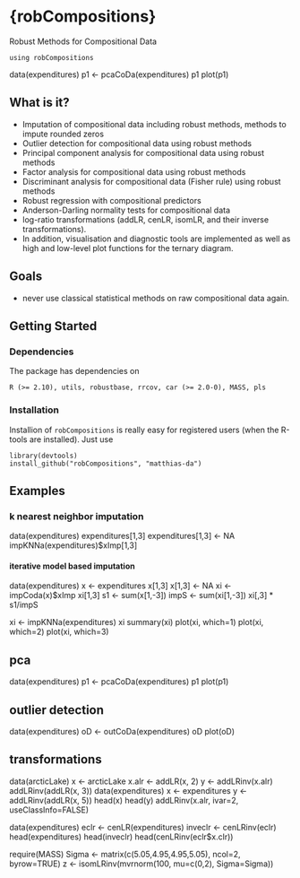 {robCompositions}
=======================================

Robust Methods for Compositional Data

    using robCompositions

  data(expenditures)
  p1 <- pcaCoDa(expenditures)
  p1
  plot(p1)


What is it?
-----------

-   Imputation of compositional data including robust methods, methods to impute rounded zeros
-   Outlier detection for compositional data using robust methods 
-   Principal component analysis for compositional data using robust methods
-   Factor analysis for compositional data using robust methods 
-   Discriminant analysis for compositional data (Fisher rule) using robust methods
-   Robust regression with compositional predictors 
-   Anderson-Darling normality tests for compositional data
-   log-ratio transformations (addLR, cenLR, isomLR, and their inverse transformations).
-   In addition, visualisation and diagnostic tools are implemented as well as high and low-level plot functions for the 
             ternary diagram. 


Goals
-----

-   never use classical statistical methods on raw compositional data again.


Getting Started
---------------

### Dependencies

The package has dependencies on 

	R (>= 2.10), utils, robustbase, rrcov, car (>= 2.0-0), MASS, pls



### Installation

Installion of `robCompositions` is really easy for registered users (when the R-tools are installed). Just use 

    library(devtools)
    install_github("robCompositions", "matthias-da")


Examples
--------

### k nearest neighbor imputation
data(expenditures)
expenditures[1,3]
expenditures[1,3] <- NA
impKNNa(expenditures)$xImp[1,3]

#### iterative model based imputation
data(expenditures)
x <- expenditures
x[1,3]
x[1,3] <- NA
xi <- impCoda(x)$xImp
xi[1,3]
s1 <- sum(x[1,-3])
impS <- sum(xi[1,-3])
xi[,3] * s1/impS

xi <- impKNNa(expenditures)
xi
summary(xi)
plot(xi, which=1)
plot(xi, which=2)
plot(xi, which=3)

## pca
data(expenditures)
p1 <- pcaCoDa(expenditures)
p1
plot(p1)

## outlier detection
data(expenditures)
oD <- outCoDa(expenditures)
oD
plot(oD)

## transformations
data(arcticLake)
x <- arcticLake
x.alr <- addLR(x, 2)
y <- addLRinv(x.alr)
addLRinv(addLR(x, 3))
data(expenditures)
x <- expenditures
y <- addLRinv(addLR(x, 5))
head(x)
head(y)
addLRinv(x.alr, ivar=2, useClassInfo=FALSE)

data(expenditures)
eclr <- cenLR(expenditures)
inveclr <- cenLRinv(eclr)
head(expenditures)
head(inveclr)
head(cenLRinv(eclr$x.clr))

require(MASS)
Sigma <- matrix(c(5.05,4.95,4.95,5.05), ncol=2, byrow=TRUE)
z <- isomLRinv(mvrnorm(100, mu=c(0,2), Sigma=Sigma))
